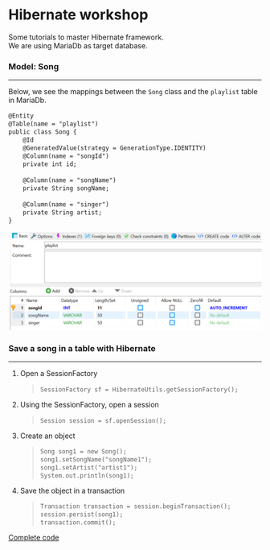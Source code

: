 # Hibernate workshop

Some tutorials to master Hibernate framework.
<br>
We are using MariaDb as target database.

### Model: Song
* * *

Below, we see the mappings between the `Song` class and the `playlist` table in MariaDb.
```
@Entity
@Table(name = "playlist")
public class Song {
    @Id
    @GeneratedValue(strategy = GenerationType.IDENTITY)
    @Column(name = "songId")
    private int id;

    @Column(name = "songName")
    private String songName;

    @Column(name = "singer")
    private String artist;
}
```

![song_table](assets/song_table.png)

### Save a song in a table with Hibernate
* * *

1. Open a SessionFactory
    > `SessionFactory sf = HibernateUtils.getSessionFactory();`
2. Using the SessionFactory, open a session
    > `Session session = sf.openSession();`
3. Create an object
    > ```
    > Song song1 = new Song();
    > song1.setSongName("songName1");
    > song1.setArtist("artist1");
    > System.out.println(song1);
    > ```

4. Save the object in a transaction
    > ```
    > Transaction transaction = session.beginTransaction();
    > session.persist(song1);
    > transaction.commit();
    > ```

[Complete code](https://github.com/vocaltech/hibernate-training/blob/master/src/main/java/fr/vocaltech/hibernate/HibernateApp.java)